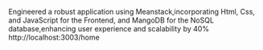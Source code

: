 Engineered a robust application using Meanstack,incorporating Html, Css, and JavaScript for the Frontend, and
 MangoDB for the NoSQL database,enhancing user experience and scalability by 40%
 http://localhost:3003/home
